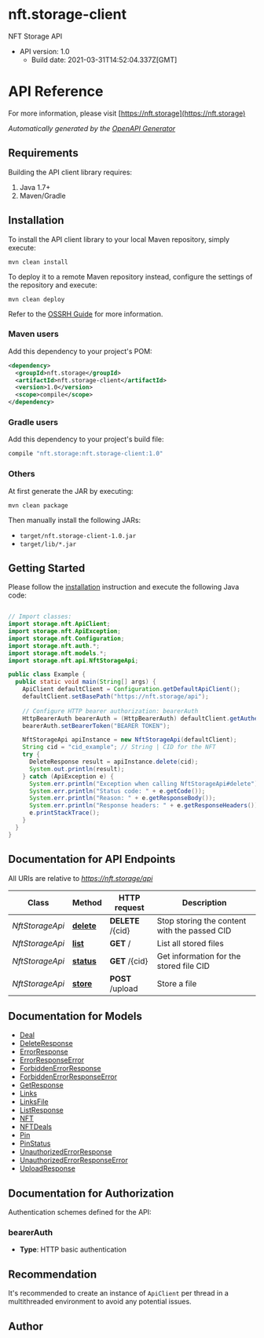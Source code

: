 # nft.storage-client

NFT Storage API
- API version: 1.0
  - Build date: 2021-03-31T14:52:04.337Z[GMT]

# API Reference


  For more information, please visit [https://nft.storage](https://nft.storage)

*Automatically generated by the [OpenAPI Generator](https://openapi-generator.tech)*


## Requirements

Building the API client library requires:
1. Java 1.7+
2. Maven/Gradle

## Installation

To install the API client library to your local Maven repository, simply execute:

```shell
mvn clean install
```

To deploy it to a remote Maven repository instead, configure the settings of the repository and execute:

```shell
mvn clean deploy
```

Refer to the [OSSRH Guide](http://central.sonatype.org/pages/ossrh-guide.html) for more information.

### Maven users

Add this dependency to your project's POM:

```xml
<dependency>
  <groupId>nft.storage</groupId>
  <artifactId>nft.storage-client</artifactId>
  <version>1.0</version>
  <scope>compile</scope>
</dependency>
```

### Gradle users

Add this dependency to your project's build file:

```groovy
compile "nft.storage:nft.storage-client:1.0"
```

### Others

At first generate the JAR by executing:

```shell
mvn clean package
```

Then manually install the following JARs:

* `target/nft.storage-client-1.0.jar`
* `target/lib/*.jar`

## Getting Started

Please follow the [installation](#installation) instruction and execute the following Java code:

```java

// Import classes:
import storage.nft.ApiClient;
import storage.nft.ApiException;
import storage.nft.Configuration;
import storage.nft.auth.*;
import storage.nft.models.*;
import storage.nft.api.NftStorageApi;

public class Example {
  public static void main(String[] args) {
    ApiClient defaultClient = Configuration.getDefaultApiClient();
    defaultClient.setBasePath("https://nft.storage/api");
    
    // Configure HTTP bearer authorization: bearerAuth
    HttpBearerAuth bearerAuth = (HttpBearerAuth) defaultClient.getAuthentication("bearerAuth");
    bearerAuth.setBearerToken("BEARER TOKEN");

    NftStorageApi apiInstance = new NftStorageApi(defaultClient);
    String cid = "cid_example"; // String | CID for the NFT
    try {
      DeleteResponse result = apiInstance.delete(cid);
      System.out.println(result);
    } catch (ApiException e) {
      System.err.println("Exception when calling NftStorageApi#delete");
      System.err.println("Status code: " + e.getCode());
      System.err.println("Reason: " + e.getResponseBody());
      System.err.println("Response headers: " + e.getResponseHeaders());
      e.printStackTrace();
    }
  }
}

```

## Documentation for API Endpoints

All URIs are relative to *https://nft.storage/api*

Class | Method | HTTP request | Description
------------ | ------------- | ------------- | -------------
*NftStorageApi* | [**delete**](docs/NftStorageApi.md#delete) | **DELETE** /{cid} | Stop storing the content with the passed CID
*NftStorageApi* | [**list**](docs/NftStorageApi.md#list) | **GET** / | List all stored files
*NftStorageApi* | [**status**](docs/NftStorageApi.md#status) | **GET** /{cid} | Get information for the stored file CID
*NftStorageApi* | [**store**](docs/NftStorageApi.md#store) | **POST** /upload | Store a file


## Documentation for Models

 - [Deal](docs/Deal.md)
 - [DeleteResponse](docs/DeleteResponse.md)
 - [ErrorResponse](docs/ErrorResponse.md)
 - [ErrorResponseError](docs/ErrorResponseError.md)
 - [ForbiddenErrorResponse](docs/ForbiddenErrorResponse.md)
 - [ForbiddenErrorResponseError](docs/ForbiddenErrorResponseError.md)
 - [GetResponse](docs/GetResponse.md)
 - [Links](docs/Links.md)
 - [LinksFile](docs/LinksFile.md)
 - [ListResponse](docs/ListResponse.md)
 - [NFT](docs/NFT.md)
 - [NFTDeals](docs/NFTDeals.md)
 - [Pin](docs/Pin.md)
 - [PinStatus](docs/PinStatus.md)
 - [UnauthorizedErrorResponse](docs/UnauthorizedErrorResponse.md)
 - [UnauthorizedErrorResponseError](docs/UnauthorizedErrorResponseError.md)
 - [UploadResponse](docs/UploadResponse.md)


## Documentation for Authorization

Authentication schemes defined for the API:
### bearerAuth

- **Type**: HTTP basic authentication


## Recommendation

It's recommended to create an instance of `ApiClient` per thread in a multithreaded environment to avoid any potential issues.

## Author




